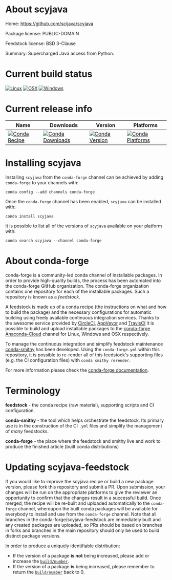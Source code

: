 About scyjava
=============

Home: https://github.com/scijava/scyjava

Package license: PUBLIC-DOMAIN

Feedstock license: BSD 3-Clause

Summary: Supercharged Java access from Python.



Current build status
====================

[![Linux](https://img.shields.io/circleci/project/github/conda-forge/scyjava-feedstock/master.svg?label=Linux)](https://circleci.com/gh/conda-forge/scyjava-feedstock)
[![OSX](https://img.shields.io/travis/conda-forge/scyjava-feedstock/master.svg?label=macOS)](https://travis-ci.org/conda-forge/scyjava-feedstock)
[![Windows](https://img.shields.io/appveyor/ci/conda-forge/scyjava-feedstock/master.svg?label=Windows)](https://ci.appveyor.com/project/conda-forge/scyjava-feedstock/branch/master)

Current release info
====================

| Name | Downloads | Version | Platforms |
| --- | --- | --- | --- |
| [![Conda Recipe](https://img.shields.io/badge/recipe-scyjava-green.svg)](https://anaconda.org/conda-forge/scyjava) | [![Conda Downloads](https://img.shields.io/conda/dn/conda-forge/scyjava.svg)](https://anaconda.org/conda-forge/scyjava) | [![Conda Version](https://img.shields.io/conda/vn/conda-forge/scyjava.svg)](https://anaconda.org/conda-forge/scyjava) | [![Conda Platforms](https://img.shields.io/conda/pn/conda-forge/scyjava.svg)](https://anaconda.org/conda-forge/scyjava) |

Installing scyjava
==================

Installing `scyjava` from the `conda-forge` channel can be achieved by adding `conda-forge` to your channels with:

```
conda config --add channels conda-forge
```

Once the `conda-forge` channel has been enabled, `scyjava` can be installed with:

```
conda install scyjava
```

It is possible to list all of the versions of `scyjava` available on your platform with:

```
conda search scyjava --channel conda-forge
```


About conda-forge
=================

conda-forge is a community-led conda channel of installable packages.
In order to provide high-quality builds, the process has been automated into the
conda-forge GitHub organization. The conda-forge organization contains one repository
for each of the installable packages. Such a repository is known as a *feedstock*.

A feedstock is made up of a conda recipe (the instructions on what and how to build
the package) and the necessary configurations for automatic building using freely
available continuous integration services. Thanks to the awesome service provided by
[CircleCI](https://circleci.com/), [AppVeyor](https://www.appveyor.com/)
and [TravisCI](https://travis-ci.org/) it is possible to build and upload installable
packages to the [conda-forge](https://anaconda.org/conda-forge)
[Anaconda-Cloud](https://anaconda.org/) channel for Linux, Windows and OSX respectively.

To manage the continuous integration and simplify feedstock maintenance
[conda-smithy](https://github.com/conda-forge/conda-smithy) has been developed.
Using the ``conda-forge.yml`` within this repository, it is possible to re-render all of
this feedstock's supporting files (e.g. the CI configuration files) with ``conda smithy rerender``.

For more information please check the [conda-forge documentation](https://conda-forge.org/docs/).

Terminology
===========

**feedstock** - the conda recipe (raw material), supporting scripts and CI configuration.

**conda-smithy** - the tool which helps orchestrate the feedstock.
                   Its primary use is in the construction of the CI ``.yml`` files
                   and simplify the management of *many* feedstocks.

**conda-forge** - the place where the feedstock and smithy live and work to
                  produce the finished article (built conda distributions)


Updating scyjava-feedstock
==========================

If you would like to improve the scyjava recipe or build a new
package version, please fork this repository and submit a PR. Upon submission,
your changes will be run on the appropriate platforms to give the reviewer an
opportunity to confirm that the changes result in a successful build. Once
merged, the recipe will be re-built and uploaded automatically to the
`conda-forge` channel, whereupon the built conda packages will be available for
everybody to install and use from the `conda-forge` channel.
Note that all branches in the conda-forge/scyjava-feedstock are
immediately built and any created packages are uploaded, so PRs should be based
on branches in forks and branches in the main repository should only be used to
build distinct package versions.

In order to produce a uniquely identifiable distribution:
 * If the version of a package **is not** being increased, please add or increase
   the [``build/number``](https://conda.io/docs/user-guide/tasks/build-packages/define-metadata.html#build-number-and-string).
 * If the version of a package **is** being increased, please remember to return
   the [``build/number``](https://conda.io/docs/user-guide/tasks/build-packages/define-metadata.html#build-number-and-string)
   back to 0.
